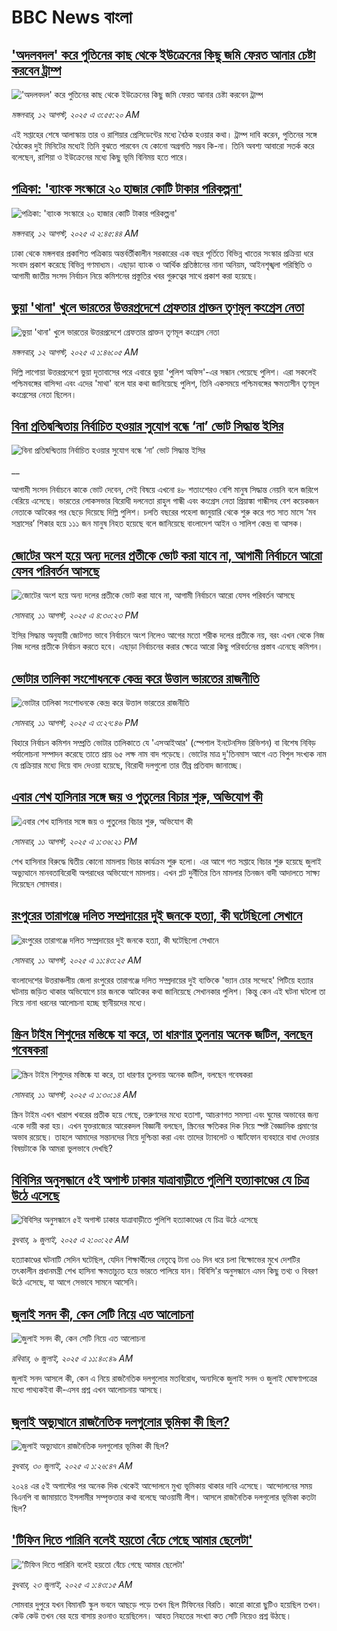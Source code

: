 # BBC News বাংলা## ['অদলবদল' করে পুতিনের কাছ থেকে ইউক্রেনের কিছু জমি ফেরত আনার চেষ্টা করবেন ট্রাম্প](https://www.bbc.com/bengali/articles/c9d0x1xvwxwo?at_medium=RSS&at_campaign=rss?at_campaign=githubrss)!['অদলবদল' করে পুতিনের কাছ থেকে ইউক্রেনের কিছু জমি ফেরত আনার চেষ্টা করবেন ট্রাম্প](https://ichef.bbci.co.uk/ace/ws/240/cpsprodpb/c330/live/8cfeb580-772a-11f0-a20f-3b86f375586a.jpg)_মঙ্গলবার, ১২ আগস্ট, ২০২৫ এ ৩:৫৫:২০ AM_এই সপ্তাহের শেষে আলাস্কায় তার ও রাশিয়ার প্রেসিডেন্টের মধ্যে বৈঠক হওয়ার কথা।
ট্রাম্প দাবি করেন, পুতিনের সঙ্গে বৈঠকের দুই মিনিটের মধ্যেই তিনি বুঝতে পারবেন যে কোনো অগ্রগতি সম্ভব কি-না।  তিনি অবশ্য আবারো সতর্ক করে বলেছেন, রাশিয়া ও ইউক্রেনের মধ্যে কিছু ভূমি বিনিময় হতে পারে।## [পত্রিকা: 'ব্যাংক সংস্কারে ২০ হাজার কোটি টাকার পরিকল্পনা'](https://www.bbc.com/bengali/articles/c07pp7p33deo?at_medium=RSS&at_campaign=rss?at_campaign=githubrss)![পত্রিকা: 'ব্যাংক সংস্কারে ২০ হাজার কোটি টাকার পরিকল্পনা'](https://ichef.bbci.co.uk/ace/ws/240/cpsprodpb/ff0a/live/25f919b0-7726-11f0-9b2f-179bf0419568.jpg)_মঙ্গলবার, ১২ আগস্ট, ২০২৫ এ ২:৪৫:৪৪ AM_ঢাকা থেকে মঙ্গলবার প্রকাশিত পত্রিকায় অন্তর্বর্তীকালীন সরকারের এক বছর পূর্তিতে বিভিন্ন খাতের সংস্কার প্রক্রিয়া ধরে সংবাদ প্রকাশ করেছে বিভিন্ন গণমাধ্যম। এছাড়া ব্যাংক ও আর্থিক প্রতিষ্ঠানের নানা অনিয়ম, আইনশৃঙ্খলা পরিস্থিতি ও আগামী জাতীয় সংসদ নির্বাচন নিয়ে কমিশনের প্রস্তুতির খবর গুরুত্বের সাথে প্রকাশ করা হয়েছে।## [ভুয়া 'থানা' খুলে ভারতের উত্তরপ্রদেশে গ্রেফতার প্রাক্তন তৃণমূল কংগ্রেস নেতা](https://www.bbc.com/bengali/articles/c0kzzr6k54no?at_medium=RSS&at_campaign=rss?at_campaign=githubrss)![ভুয়া 'থানা' খুলে ভারতের উত্তরপ্রদেশে গ্রেফতার প্রাক্তন তৃণমূল কংগ্রেস নেতা](https://ichef.bbci.co.uk/ace/ws/240/cpsprodpb/29d0/live/53ed3870-76bc-11f0-9659-6ba174bf0900.jpg)_মঙ্গলবার, ১২ আগস্ট, ২০২৫ এ ১:৪৬:০৫ AM_দিল্লি লাগোয়া উত্তরপ্রদেশে ভুয়া দূতাবাসের পরে এবারে ভুয়া 'পুলিশ অফিস'-এর সন্ধান পেয়েছে পুলিশ। এরা সকলেই পশ্চিমবঙ্গের বাসিন্দা এবং এদের 'মাথা' বলে যার কথা জানিয়েছে পুলিশ, তিনি একসময়ে পশ্চিমবঙ্গের ক্ষমতাসীন তৃণমূল কংগ্রেসের নেতা ছিলেন।## [বিনা প্রতিদ্বন্দ্বিতায় নির্বাচিত হওয়ার সুযোগ বন্ধে ‘না’ ভোট সিদ্ধান্ত ইসির](https://www.bbc.co.uk/bengali/live/c860048w32nt?at_medium=RSS&at_campaign=rss?at_campaign=githubrss)![বিনা প্রতিদ্বন্দ্বিতায় নির্বাচিত হওয়ার সুযোগ বন্ধে ‘না’ ভোট সিদ্ধান্ত ইসির](https://ichef.bbci.co.uk/ace/standard/240/cpsprodpb/a743/live/71353640-76bb-11f0-a20f-3b86f375586a.jpg)__আগামী সংসদ নির্বাচনে কাকে ভোট দেবেন, সেই বিষয়ে এখনো ৪৮ শতাংশেরও বেশি মানুষ সিদ্ধান্ত নেয়নি বলে জরিপে বেরিয়ে এসেছে। ভারতের লোকসভার বিরোধী দলনেতা রাহুল গান্ধী এবং কংগ্রেস নেতা প্রিয়াঙ্কা গান্ধীসহ বেশ কয়েকজন নেতাকে আটকের পর ছেড়ে দিয়েছে দিল্লি পুলিশ। চলতি বছরের পহেলা জানুয়ারি থেকে শুরু করে গত সাত মাসে ‘মব সন্ত্রাসের’ শিকার হয়ে ১১১ জন মানুষ নিহত হয়েছে বলে জানিয়েছে বাংলাদেশ আইন ও সালিশ কেন্দ্র বা আসক।## [জোটের অংশ হয়ে অন্য দলের প্রতীকে ভোট করা যাবে না, আগামী নির্বাচনে আরো যেসব পরিবর্তন আসছে](https://www.bbc.com/bengali/articles/ce833m481j4o?at_medium=RSS&at_campaign=rss?at_campaign=githubrss)![জোটের অংশ হয়ে অন্য দলের প্রতীকে ভোট করা যাবে না, আগামী নির্বাচনে আরো যেসব পরিবর্তন আসছে](https://ichef.bbci.co.uk/ace/ws/240/cpsprodpb/fd89/live/77b79aa0-76cd-11f0-a20f-3b86f375586a.png)_সোমবার, ১১ আগস্ট, ২০২৫ এ ৪:৩০:২৩ PM_ইসির সিদ্ধান্ত অনুযায়ী জোটগত ভাবে নির্বাচনে অংশ নিলেও  আগের মতো শরীক দলের প্রতীকে নয়, বরং এখন থেকে নিজ নিজ দলের প্রতীকে নির্বাচন করতে হবে। এছাড়া নির্বাচনের করার ক্ষেত্রে আরো কিছু পরিবর্তনের প্রস্তাব এনেছে কমিশন।## [ভোটার তালিকা সংশোধনকে কেন্দ্র করে উত্তাল ভারতের রাজনীতি](https://www.bbc.com/bengali/articles/cr4ee1q0l95o?at_medium=RSS&at_campaign=rss?at_campaign=githubrss)![ভোটার তালিকা সংশোধনকে কেন্দ্র করে উত্তাল ভারতের রাজনীতি](https://ichef.bbci.co.uk/ace/ws/240/cpsprodpb/3237/live/83e80590-76b3-11f0-a20f-3b86f375586a.jpg)_সোমবার, ১১ আগস্ট, ২০২৫ এ ৩:২৭:৪৬ PM_বিহারে নির্বাচন কমিশন সম্প্রতি ভোটার তালিকাতে যে 'এসআইআর' (স্পেশাল ইনটেনসিভ রিভিশন) বা বিশেষ নিবিড় পর্যালোচনা সম্পাদন করেছে তাতে প্রায় ৬৫ লক্ষ নাম বাদ পড়েছে। ভোটের মাত্র দু'তিনমাস আগে এত বিপুল সংখ্যক নাম যে প্রক্রিয়ার মধ্যে দিয়ে বাদ দেওয়া হয়েছে, বিরোধী দলগুলো তার তীব্র প্রতিবাদ জানাচ্ছে।## [এবার শেখ হাসিনার সঙ্গে জয় ও পুতুলের  বিচার শুরু, অভিযোগ কী ](https://www.bbc.com/bengali/articles/cn722je44zpo?at_medium=RSS&at_campaign=rss?at_campaign=githubrss)![এবার শেখ হাসিনার সঙ্গে জয় ও পুতুলের  বিচার শুরু, অভিযোগ কী ](https://ichef.bbci.co.uk/ace/ws/240/cpsprodpb/1cc2/live/7d2c40b0-76ac-11f0-8155-5f8739f897b4.jpg)_সোমবার, ১১ আগস্ট, ২০২৫ এ ১:৩৬:২১ PM_শেখ হাসিনার বিরুদ্ধে দ্বিতীয় কোনো মামলায় বিচার কার্যক্রম শুরু হলো। এর আগে গত সপ্তাহে বিচার শুরু হয়েছে জুলাই অভ্যুত্থানে মানবতাবিরোধী অপরাধের অভিযোগে মামলায়। এখন প্লট দুর্নীতির তিন মামলার তিনজন বাদী আদালতে সাক্ষ্য দিয়েছেন সোমবার।## [রংপুরের তারাগঞ্জে দলিত সম্প্রদায়ের দুই জনকে হত্যা, কী ঘটেছিলো সেখানে](https://www.bbc.com/bengali/articles/cnv776qeqrmo?at_medium=RSS&at_campaign=rss?at_campaign=githubrss)![রংপুরের তারাগঞ্জে দলিত সম্প্রদায়ের দুই জনকে হত্যা, কী ঘটেছিলো সেখানে](https://ichef.bbci.co.uk/ace/ws/240/cpsprodpb/b520/live/b4ff6740-769f-11f0-8071-1788c7e8ae0e.jpg)_সোমবার, ১১ আগস্ট, ২০২৫ এ ১১:৪৩:২৫ AM_বাংলাদেশের উত্তরাঞ্চলীয় জেলা রংপুরের তারাগঞ্জে দলিত সম্প্রদায়ের দুই ব্যক্তিকে 'ভ্যান চোর সন্দেহে' পিটিয়ে হত্যার ঘটনায় জড়িত থাকার অভিযোগে চার জনকে আটকের কথা জানিয়েছে সেখানকার পুলিশ। কিন্তু কেন এই ঘটনা ঘটলো তা নিয়ে নানা ধরনের আলোচনা হচ্ছে স্থানীয়দের মধ্যে।## [স্ক্রিন টাইম শিশুদের মস্তিষ্কে যা করে, তা ধারণার তুলনায় অনেক জটিল, বলছেন গবেষকরা](https://www.bbc.com/bengali/articles/cjdyn412p3jo?at_medium=RSS&at_campaign=rss?at_campaign=githubrss)![স্ক্রিন টাইম শিশুদের মস্তিষ্কে যা করে, তা ধারণার তুলনায় অনেক জটিল, বলছেন গবেষকরা](https://ichef.bbci.co.uk/ace/ws/240/cpsprodpb/9fbe/live/59556dc0-6ecc-11f0-b172-55e938a4abab.jpg)_সোমবার, ১১ আগস্ট, ২০২৫ এ ১:৩০:১৪ AM_স্ক্রিন টাইম এখন খারাপ খবরের প্রতীক হয়ে গেছে, তরুণদের মধ্যে হতাশা, আচরণগত সমস্যা এবং ঘুমের অভাবের জন্য একে দায়ী করা হয়। এখন যুক্তরাজ্যের আরেকদল বিজ্ঞানী বলছেন, স্ক্রিনের ক্ষতিকর দিক নিয়ে স্পষ্ট বৈজ্ঞানিক প্রমাণের অভাব রয়েছে।
তাহলে আমাদের সন্তানদের নিয়ে দুশ্চিন্তা করা এবং তাদের ট্যাবলেট ও স্মার্টফোন ব্যবহারে বাধা দেওয়ার বিষয়টাকে কি আমরা ভুলভাবে দেখছি?## [বিবিসির অনুসন্ধানে ৫ই অগাস্ট ঢাকার যাত্রাবাড়ীতে পুলিশি হত্যাকাণ্ডের যে চিত্র উঠে এসেছে](https://www.bbc.com/bengali/articles/ce9x120d74yo?at_medium=RSS&at_campaign=rss?at_campaign=githubrss)![বিবিসির অনুসন্ধানে ৫ই অগাস্ট ঢাকার যাত্রাবাড়ীতে পুলিশি হত্যাকাণ্ডের যে চিত্র উঠে এসেছে](https://ichef.bbci.co.uk/ace/ws/240/cpsprodpb/f4e7/live/69ad1a10-5c70-11f0-960d-e9f1088a89fe.png)_বুধবার, ৯ জুলাই, ২০২৫ এ ২:০০:২৫ AM_হত্যাকাণ্ডের ঘটনাটি সেদিন ঘটেছিল, যেদিন শিক্ষার্থীদের নেতৃত্বে টানা ৩৬ দিন ধরে চলা বিক্ষোভের মুখে দেশটির তৎকালীন প্রধানমন্ত্রী শেখ হাসিনা ক্ষমতাচ্যুত হয়ে ভারতে পালিয়ে যান। বিবিসি'র অনুসন্ধানে এমন কিছু তথ্য ও বিবরণ উঠে এসেছে, যা আগে সেভাবে সামনে আসেনি।## [জুলাই সনদ কী, কেন সেটি নিয়ে এত আলোচনা](https://www.bbc.com/bengali/articles/c939xgp251po?at_medium=RSS&at_campaign=rss?at_campaign=githubrss)![জুলাই সনদ কী, কেন সেটি নিয়ে এত আলোচনা](https://ichef.bbci.co.uk/ace/ws/240/cpsprodpb/dafa/live/26a3d870-59b5-11f0-994d-9db2713c89df.jpg)_রবিবার, ৬ জুলাই, ২০২৫ এ ১১:৪০:৪৯ AM_জুলাই সনদ আসলে কী, কেন এ নিয়ে রাজনৈতিক দলগুলোর মতবিরোধ, অন্যদিকে জুলাই সনদ ও জুলাই ঘোষণাপত্রের মধ্যে পাথ্যকইবা কী-এসব প্রশ্ন এখন আলোচনায় আসছে।## [জুলাই অভ্যুত্থানে রাজনৈতিক দলগুলোর ভূমিকা কী ছিল?](https://www.bbc.com/bengali/articles/c8x5ed4gzz8o?at_medium=RSS&at_campaign=rss?at_campaign=githubrss)![জুলাই অভ্যুত্থানে রাজনৈতিক দলগুলোর ভূমিকা কী ছিল?](https://ichef.bbci.co.uk/ace/ws/240/cpsprodpb/cc0e/live/a70369f0-6bca-11f0-af20-030418be2ca5.jpg)_বুধবার, ৩০ জুলাই, ২০২৫ এ ১:২৬:৪৭ AM_২০২৪ এর ৫ই অগাস্টের পর অনেক দিক থেকেই আন্দোলনে মুখ্য ভূমিকায় থাকার দাবি এসেছে। আন্দোলনের সময় বিএনপি বা জামায়াতে ইসলামীর সম্পৃক্ততার কথা বলেছে আওয়ামী লীগ। আসলে রাজনৈতিক দলগুলোর ভূমিকা কতটা ছিল?## ['টিফিন দিতে পারিনি বলেই হয়তো বেঁচে গেছে আমার ছেলেটা'](https://www.bbc.com/bengali/articles/c07d4n1vxl1o?at_medium=RSS&at_campaign=rss?at_campaign=githubrss)!['টিফিন দিতে পারিনি বলেই হয়তো বেঁচে গেছে আমার ছেলেটা'](https://ichef.bbci.co.uk/ace/ws/240/cpsprodpb/34db/live/480665e0-670d-11f0-97e0-491eb8268629.jpg)_বুধবার, ২৩ জুলাই, ২০২৫ এ ১:৪৩:১৫ AM_সোমবার দুপুরে যখন বিমানটি স্কুল ভবনে আছড়ে পড়ে তখন ছিল টিফিনের বিরতি। কারো কারো ছুটিও হয়েছিল তখন। কেউ কেউ তখন বের হয়ে বাসায় রওনাও হয়েছিলেন। আহত নিহতের সংখ্যা কত সেটি নিয়েও প্রশ্ন উঠছে।